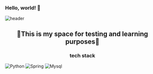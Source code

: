 ### Hello, world! 👋
![header](https://capsule-render.vercel.app/api?type=waving&height=180&text=mocha-Bread&fontAlign=72)

<h2 align="center">🌟This is my space for testing and learning purposes🌟</h2>

<h3 align="center">tech stack</h3>


  <img src="https://img.shields.io/badge/-Python-3776AB?style=flat&logo=Python&logoColor=white" alt="Python">
  <img src="https://img.shields.io/badge/-Spring-6DB33F?style=flat&logo=Spring&logoColor=white" alt="Spring">
  <img src="https://img.shields.io/badge/-Mysql-4479A1?style=flat&logo=Mysql&logoColor=white" alt="Mysql">


